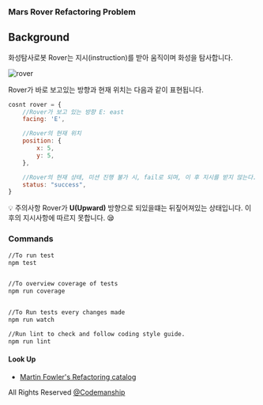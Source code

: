 ### Mars Rover Refactoring Problem

## Background
화성탐사로봇 Rover는 지시(instruction)를 받아 움직이며 화성을 탐사합니다.

![rover](https://user-images.githubusercontent.com/77006427/124591528-573d5f80-de97-11eb-81de-70952b81970e.png)

Rover가 바로 보고있는 방향과 현재 위치는 다음과 같이 표현됩니다.

```javascript
cosnt rover = {
	//Rover가 보고 있는 방향 E: east
	facing: 'E',

	//Rover의 현재 위치
	position: {
		x: 5,
		y: 5,
	},

	//Rover의 현재 상태, 미션 진행 불가 시, fail로 되며, 이 후 지시를 받지 않는다.
	status: "success",
}
```

💡 주의사항
Rover가 **U(Upward)** 방향으로 되있을떄는 뒤짚어져있는 상태입니다. 
이 후의 지시사항에 따르지 못합니다.
😪

### Commands

```bash
//To run test
npm test


//To overview coverage of tests
npm run coverage


//To Run tests every changes made
npm run watch 

//Run lint to check and follow coding style guide.
npm run lint
```

#### Look Up 
- [Martin Fowler's Refactoring catalog](https://refactoring.com/catalog/)

All Rights Reserved [@Codemanship](https://github.com/jasongorman)